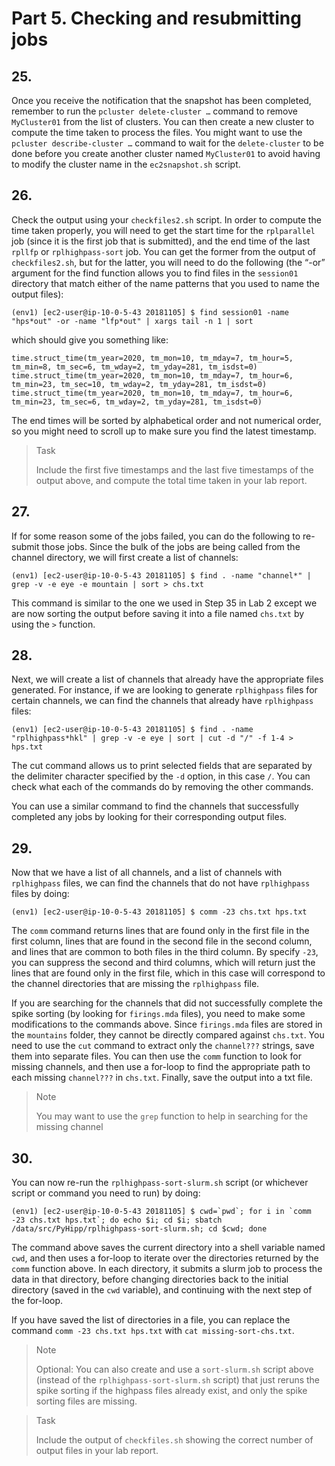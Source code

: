# Part 5. Checking and resubmitting jobs

## 25.
Once you receive the notification that the snapshot has been completed, remember to run the `pcluster delete-cluster …` command to remove `MyCluster01` from the list of clusters. You can then create a new cluster to compute the time taken to process the files. You might want to use the `pcluster describe-cluster …` command to wait for the `delete-cluster` to be done before you create another cluster named `MyCluster01` to avoid having to modify the cluster name in the `ec2snapshot.sh` script.

## 26.
Check the output using your `checkfiles2.sh` script. In order to compute the time taken properly, you will need to get the start time for the `rplparallel` job (since it is the first job that is submitted), and the end time of the last `rpllfp` or `rplhighpass-sort` job. You can get the former from the output of `checkfiles2.sh`, but for the latter, you will need to do the following (the “-or” argument for the find function allows you to find files in the `session01` directory that match either of the name patterns that you used to name the output files):

```shell
(env1) [ec2-user@ip-10-0-5-43 20181105] $ find session01 -name "hps*out" -or -name "lfp*out" | xargs tail -n 1 | sort
```

which should give you something like:

```shell
time.struct_time(tm_year=2020, tm_mon=10, tm_mday=7, tm_hour=5, tm_min=8, tm_sec=6, tm_wday=2, tm_yday=281, tm_isdst=0)
time.struct_time(tm_year=2020, tm_mon=10, tm_mday=7, tm_hour=6, tm_min=23, tm_sec=10, tm_wday=2, tm_yday=281, tm_isdst=0)
time.struct_time(tm_year=2020, tm_mon=10, tm_mday=7, tm_hour=6, tm_min=23, tm_sec=6, tm_wday=2, tm_yday=281, tm_isdst=0)
```

The end times will be sorted by alphabetical order and not numerical order, so you might need to scroll up to make sure you find the latest timestamp. 

> <p class="task"> Task
>
> Include the first five timestamps and the last five timestamps of the output above, and compute the total time taken in your lab report.

## 27.
If for some reason some of the jobs failed, you can do the following to re-submit those jobs. Since the bulk of the jobs are being called from the channel directory, we will first create a list of channels:

```shell
(env1) [ec2-user@ip-10-0-5-43 20181105] $ find . -name "channel*" | grep -v -e eye -e mountain | sort > chs.txt
```

This command is similar to the one we used in Step 35 in Lab 2 except we are now sorting the output before saving it into a file named `chs.txt` by using the `>` function.

## 28.
Next, we will create a list of channels that already have the appropriate files generated. For instance, if we are looking to generate `rplhighpass` files for certain channels, we can find the channels that already have `rplhighpass` files:

```shell
(env1) [ec2-user@ip-10-0-5-43 20181105] $ find . -name "rplhighpass*hkl" | grep -v -e eye | sort | cut -d "/" -f 1-4 > hps.txt
```

The cut command allows us to print selected fields that are separated by the delimiter character specified by the `-d` option, in this case `/`. You can check what each of the commands do by removing the other commands. 

You can use a similar command to find the channels that successfully completed any jobs by looking for their corresponding output files. 

## 29.
Now that we have a list of all channels, and a list of channels with `rplhighpass` files, we can find the channels that do not have `rplhighpass` files by doing:

```shell
(env1) [ec2-user@ip-10-0-5-43 20181105] $ comm -23 chs.txt hps.txt
```
The `comm` command returns lines that are found only in the first file in the first column, lines that are found in the second file in the second column, and lines that are common to both files in the third column. By specify `-23`, you can suppress the second and third columns, which will return just the lines that are found only in the first file, which in this case will correspond to the channel directories that are missing the `rplhighpass` file.

If you are searching for the channels that did not successfully complete the spike sorting (by looking for `firings.mda` files), you need to make some modifications to the commands above. Since `firings.mda` files are stored in the `mountains` folder, they cannot be directly compared against `chs.txt`. You need to use the `cut` command to extract only the `channel???` strings, save them into separate files. You can then use the `comm` function to look for missing channels, and then use a for-loop to find the appropriate path to each missing `channel???` in `chs.txt`. Finally, save the output into a txt file.

> <p class="note"> Note
>
> You may want to use the `grep` function to help in searching for the missing channel

## 30.
You can now re-run the `rplhighpass-sort-slurm.sh` script (or whichever script or command you need to run) by doing:

```shell
(env1) [ec2-user@ip-10-0-5-43 20181105] $ cwd=`pwd`; for i in `comm -23 chs.txt hps.txt`; do echo $i; cd $i; sbatch /data/src/PyHipp/rplhighpass-sort-slurm.sh; cd $cwd; done
```

The command above saves the current directory into a shell variable named `cwd`, and then uses a for-loop to iterate over the directories returned by the `comm` function above. In each directory, it submits a slurm job to process the data in that directory, before changing directories back to the initial directory (saved in the `cwd` variable), and continuing with the next step of the for-loop.


If you have saved the list of directories in a file, you can replace the command `comm -23 chs.txt hps.txt` with `cat missing-sort-chs.txt`.

> <p class="note"> Note
>
> Optional: You can also create and use a `sort-slurm.sh` script above (instead of the `rplhighpass-sort-slurm.sh` script) that just reruns the spike sorting if the highpass files already exist, and only the spike sorting files are missing.

> <p class="task"> Task
>
> Include the output of `checkfiles.sh` showing the correct number of output files in your lab report.


